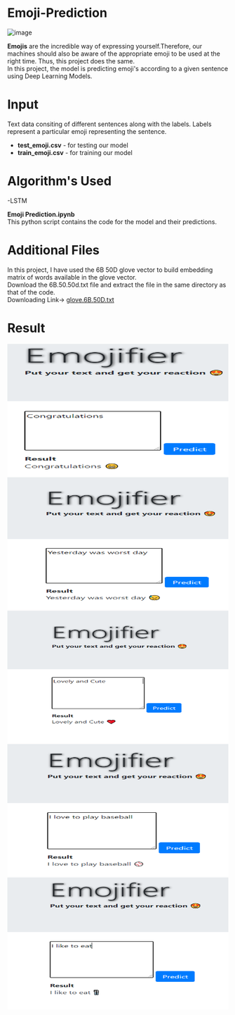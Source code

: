 # Emoji-Prediction

![image](https://user-images.githubusercontent.com/41102775/61476404-9d4b4100-a9aa-11e9-81f4-77308961949a.png)

**Emojis** are the incredible way of expressing yourself.Therefore, our machines should also be aware of the appropriate emoji to be used at the right time. Thus, this project does the same.  
In this project, the model is predicting emoji's according to a given sentence using Deep Learning Models.

# Input
Text data consiting of different sentences along with the labels. Labels represent a particular emoji representing the sentence. 

- **test_emoji.csv** -  for testing our model
- **train_emoji.csv** - for training our model


# Algorithm's Used
-LSTM

**Emoji Prediction.ipynb**   
This python script contains the code for the model and their predictions.

# Additional Files
In this project, I have used the 6B 50D glove vector to build embedding matrix of words available in the glove vector.<br>
Download the 6B.50.50d.txt file and extract the file in the same directory as that of the code.<br>
Downloading Link-> [glove.6B.50D.txt](https://www.kaggle.com/watts2/glove6b50dtxt)

# Result
<img src="./results/res1.png" height="300" width="600">
<br>
<img src="./results/res2.png" height="300" width="600">
<br>
<img src="./results/res3.png" height="300" width="600">
<br>
<img src="./results/res4.png" height="300" width="600">
<br>
<img src="./results/res5.png" height="300" width="600">